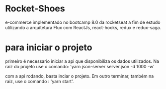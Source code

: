 # Rocket-Shoes
e-commerce implementado no bootcamp 8.0 da rocketseat a fim de estudo utilizando a arquitetura Flux com ReactJs, react-hooks, redux e redux-saga. 

# para iniciar o projeto
primeiro é necessario iniciar a api que disponibiliza os dados utilizados. Na raiz do projeto use o comando: 'yarn json-server server.json -d 1000 -w'

com a api rodando, basta inciar o projeto. Em outro terminar, também na raiz, use o comando : 'yarn start'.
